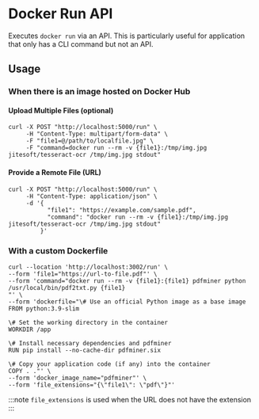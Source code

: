 # Docker Run API

Executes `docker run` via an API. This is particularly useful for application that only has a CLI command but not an API.

## Usage
### When there is an image hosted on Docker Hub
#### Upload Multiple Files (optional)
```
curl -X POST "http://localhost:5000/run" \
     -H "Content-Type: multipart/form-data" \
     -F "file1=@/path/to/localfile.jpg" \
     -F "command=docker run --rm -v {file1}:/tmp/img.jpg jitesoft/tesseract-ocr /tmp/img.jpg stdout"
```

#### Provide a Remote File (URL)
```
curl -X POST "http://localhost:5000/run" \
     -H "Content-Type: application/json" \
     -d '{
           "file1": "https://example.com/sample.pdf",
           "command": "docker run --rm -v {file1}:/tmp/img.jpg jitesoft/tesseract-ocr /tmp/img.jpg stdout"
         }'
```

### With a custom Dockerfile
```
curl --location 'http://localhost:3002/run' \
--form 'file1="https://url-to-file.pdf"' \
--form 'command="docker run --rm -v {file1}:{file1} pdfminer python /usr/local/bin/pdf2txt.py {file1}
"' \
--form 'dockerfile="\# Use an official Python image as a base image
FROM python:3.9-slim

\# Set the working directory in the container
WORKDIR /app

\# Install necessary dependencies and pdfminer
RUN pip install --no-cache-dir pdfminer.six

\# Copy your application code (if any) into the container
COPY . ."' \
--form 'docker_image_name="pdfminer"' \
--form 'file_extensions="{\"file1\": \"pdf\"}"'
```

:::note
`file_extensions` is used when the URL does not have the extension
:::